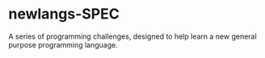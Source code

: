newlangs-SPEC
=============

A series of programming challenges, designed to help learn a new general purpose programming language.